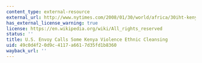 ```yaml
---
content_type: external-resource
external_url: http://www.nytimes.com/2008/01/30/world/africa/30iht-kenya.4.9619069.html?pagewanted=all
has_external_license_warning: true
license: https://en.wikipedia.org/wiki/All_rights_reserved
status: ''
title: U.S. Envoy Calls Some Kenya Violence Ethnic Cleansing
uid: 49c0d4f2-0d9c-4117-a661-7d35fd1b8360
wayback_url: ''
---
```

